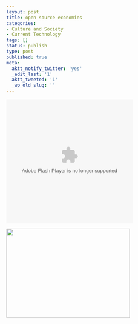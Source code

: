```yaml
---
layout: post
title: open source economies
categories:
- Culture and Society
- Current Technology
tags: []
status: publish
type: post
published: true
meta:
  aktt_notify_twitter: 'yes'
  _edit_last: '1'
  aktt_tweeted: '1'
  _wp_old_slug: ''
---
```

<!--copy and paste--><object width="334" height="326" classid="clsid:d27cdb6e-ae6d-11cf-96b8-444553540000" codebase="http://download.macromedia.com/pub/shockwave/cabs/flash/swflash.cab#version=6,0,40,0"><param name="allowFullScreen" value="true" /><param name="allowScriptAccess" value="always" /><param name="wmode" value="transparent" /><param name="bgColor" value="#ffffff" /><param name="flashvars" value="vu=http://video.ted.com/talks/dynamic/YochaiBenkler_2005G-medium.flv&amp;su=http://images.ted.com/images/ted/tedindex/embed-posters/YochaiBenkler-2005G.embed_thumbnail.jpg&amp;vw=320&amp;vh=240&amp;ap=0&amp;ti=247&amp;introDuration=15330&amp;adDuration=4000&amp;postAdDuration=830&amp;adKeys=talk=yochai_benkler_on_the_new_open_source_economics;year=2005;theme=tales_of_invention;theme=not_business_as_usual;theme=the_rise_of_collaboration;event=TEDGlobal+2005;&amp;preAdTag=tconf.ted/embed;tile=1;sz=512x288;" /><param name="src" value="http://video.ted.com/assets/player/swf/EmbedPlayer.swf" /><param name="allowfullscreen" value="true" /><param name="allowscriptaccess" value="always" /><embed width="334" height="326" type="application/x-shockwave-flash" src="http://video.ted.com/assets/player/swf/EmbedPlayer.swf" allowFullScreen="true" allowScriptAccess="always" wmode="transparent" bgColor="#ffffff" flashvars="vu=http://video.ted.com/talks/dynamic/YochaiBenkler_2005G-medium.flv&amp;su=http://images.ted.com/images/ted/tedindex/embed-posters/YochaiBenkler-2005G.embed_thumbnail.jpg&amp;vw=320&amp;vh=240&amp;ap=0&amp;ti=247&amp;introDuration=15330&amp;adDuration=4000&amp;postAdDuration=830&amp;adKeys=talk=yochai_benkler_on_the_new_open_source_economics;year=2005;theme=tales_of_invention;theme=not_business_as_usual;theme=the_rise_of_collaboration;event=TEDGlobal+2005;&amp;preAdTag=tconf.ted/embed;tile=1;sz=512x288;" allowfullscreen="true" allowscriptaccess="always" /></object>

<a class="vt-p" href="http://share.sayan.ee/files/Screen-shot-2011-01-09-at-PM-10.35.25.jpg"><img class="aligncenter size-full wp-image-2106" title="matrix" src="/img/Screen-shot-2011-01-09-at-PM-10.35.25.jpg" alt="" width="326" height="235" /></a>
